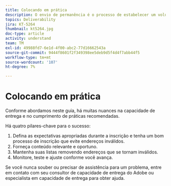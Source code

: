 ```yaml
---
title: Colocando em prática
description: O envio de permanência é o processo de estabelecer um volume e uma estratégia de envio consistentes para manter a reputação do ISP.
topics: Deliverability
jira: KT-5264
thumbnail: kt5264.jpg
doc-type: article
activity: understand
team: TM
exl-id: 49988fd7-6e1d-4f00-abc2-77d16662543a
source-git-commit: 9444f8601f2f349398ee5deb9d5f4d4f7abb44f5
workflow-type: tm+mt
source-wordcount: '107'
ht-degree: 7%

---
```


# Colocando em prática

Conforme abordamos neste guia, há muitas nuances na capacidade de entrega e no cumprimento de práticas recomendadas.

Há quatro pilares-chave para o sucesso:

1. Defina as expectativas apropriadas durante a inscrição e tenha um bom processo de inscrição que evite endereços inválidos.
2. Forneça conteúdo relevante e oportuno.
3. Mantenha suas listas removendo endereços que se tornam inválidos.
4. Monitore, teste e ajuste conforme você avança.

Se você nunca souber ou precisar de assistência para um problema, entre em contato com seu consultor de capacidade de entrega do Adobe ou especialista em capacidade de entrega para obter ajuda.
